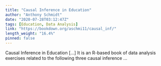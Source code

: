 ```yaml
---
title: "Causal Inference in Education"
author: "Anthony Schmidt"
date: "2020-07-28T03:12:47Z"
tags: [Education, Data Analysis]
link: "https://bookdown.org/aschmi11/causal_inf/"
length_weight: "16.4%"
pinned: false
---
```


Causal Inference in Education [...] It is an R-based book of data analysis exercises related to the following three causal inference ...
